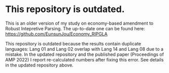 # This repository is outdated.

This is an older version of my study on economy-based amendment to Robust Intepretive Parsing. The up-to-date one can be found here: https://github.com/EunsunJou/Economy_RIPGLA

This repository is outdated because the results contain duplicate languages: Lang 01 and Lang 02 overlap with Lang 14 and Lang 08 due to a mistake. In the updated repository and the published paper (Proceedings of AMP 2022) I report re-calculated numbers after fixing this error. See details in the updated repository above.

